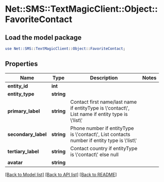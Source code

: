 # Net::SMS::TextMagicClient::Object::FavoriteContact

## Load the model package
```perl
use Net::SMS::TextMagicClient::Object::FavoriteContact;
```

## Properties
Name | Type | Description | Notes
------------ | ------------- | ------------- | -------------
**entity_id** | **int** |  | 
**entity_type** | **string** |  | 
**primary_label** | **string** | Contact first name/last name if entityType is \\&#39;contact\\&#39;, List name if entity type is \\&#39;list\\&#39; | 
**secondary_label** | **string** | Phone number if entityType is \\&#39;contact\\&#39;, List contacts number if entity type is \\&#39;list\\&#39; | 
**tertiary_label** | **string** | Contact country if entityType is \\&#39;contact\\&#39; else null | 
**avatar** | **string** |  | 

[[Back to Model list]](../README.md#documentation-for-models) [[Back to API list]](../README.md#documentation-for-api-endpoints) [[Back to README]](../README.md)


